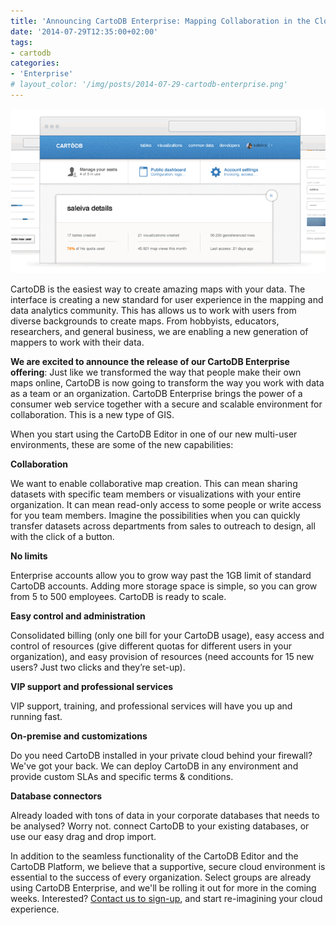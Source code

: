 ```yaml
---
title: 'Announcing CartoDB Enterprise: Mapping Collaboration in the Cloud'
date: '2014-07-29T12:35:00+02:00'
tags:
- cartodb
categories:
- 'Enterprise'
# layout_color: '/img/posts/2014-07-29-cartodb-enterprise.png'
---
```


<div class="wrap"><p><a href="http://www.cartodb.com/enterprise" ><img src="/img/posts/2014-07-29-637-cartodb-enterprise.png" alt=""></a></p></div>

CartoDB is the easiest way to create amazing maps with your data. The interface is creating a new standard for user experience in the mapping and data analytics community. This has allows us to work with users from diverse backgrounds to create maps. From hobbyists, educators, researchers, and general business, we are enabling a new generation of mappers to work with their data. 

**We are excited to announce the release of our CartoDB Enterprise offering**: Just like we transformed the way that people make their own maps online, CartoDB is now going to transform the way you work with data as a team or an organization. CartoDB Enterprise brings the power of a consumer web service together with a secure and scalable environment for collaboration. This is a new type of GIS.

When you start using the CartoDB Editor in one of our new multi-user environments, these are some of the new capabilities: 

**Collaboration**

We want to enable collaborative map creation. This can mean sharing datasets with specific team members or visualizations with your entire organization. It can mean read-only access to some people or write access for you team members. Imagine the possibilities when you can quickly transfer datasets across departments from sales to outreach to design, all with the click of a button. 

**No limits**

Enterprise accounts allow you to grow way past the 1GB limit of standard CartoDB accounts. Adding more storage space is simple, so you can grow from 5 to 500 employees. CartoDB is ready to scale. 

**Easy control and administration**

Consolidated billing (only one bill for your CartoDB usage), easy access and control of resources (give different quotas for different users in your organization), and easy provision of resources (need accounts for 15 new users? Just two clicks and they’re set-up).

**VIP support and professional services**

VIP support, training, and professional services will have you up and running fast. 

**On-premise and customizations**

Do you need CartoDB installed in your private cloud behind your firewall? We've got your back. We can deploy CartoDB in any environment and provide custom SLAs and specific terms & conditions.

**Database connectors**

Already loaded with tons of data in your corporate databases that needs to be analysed? Worry not. connect CartoDB to your existing databases, or use our easy drag and drop import. 

In addition to the seamless functionality of the CartoDB Editor and the CartoDB Platform, we believe that a supportive, secure cloud environment is essential to the success of every organization. Select groups are already using CartoDB Enterprise, and we'll be rolling it out for more in the coming weeks. Interested? [Contact us to sign-up](mailto:sales@cartodb.com), and start re-imagining your cloud experience. 
